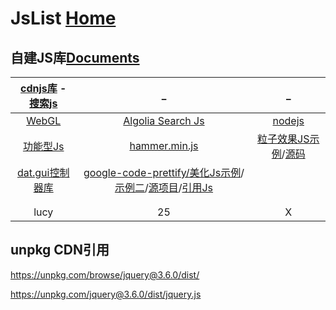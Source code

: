 # JsList  [Home](../index.md)

## 自建JS库[Documents](Doc/index.md)

| [cdnjs库](https://github.com/cdnjs/cdnjs/blob/master/ajax/libs/rxjs/2.1.10/rx.js) - [搜索js](https://cdnjs.com/) | _ | _ |
|:---:|:---:|:---:|
| [WebGL](webGL/index.md) | [Algolia Search Js](sag/index.md) | [nodejs](nodejs/index.md) |
| [功能型Js](https://bellard.org/) | [hammer.min.js](hammer.min.js) | [粒子效果JS示例](https://git.hust.cc/canvas-nest.js/)/[源码](https://github.com/hustcc/canvas-nest.js) |
| [dat.gui控制器库](https://github.com/dataarts/dat.gui) | [google-code-prettify/美化Js示例](https://raw.githack.com/google/code-prettify/master/styles/index.html)/[示例二](https://raw.githack.com/google/code-prettify/master/examples/quine.html)/[源项目](https://github.com/googlearchive/code-prettify)/[引用Js](https://cdn.jsdelivr.net/gh/google/code-prettify@master/loader/run_prettify.js) | []() |
| []() | []() | []() |
| []() | []() | []() |
| lucy | 25 | X |

## unpkg CDN引用

https://unpkg.com/browse/jquery@3.6.0/dist/

https://unpkg.com/jquery@3.6.0/dist/jquery.js




